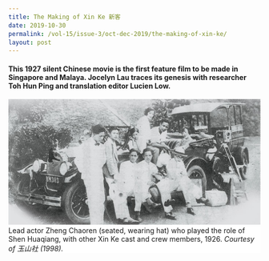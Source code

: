 ```yaml
---
title: The Making of Xin Ke 新客
date: 2019-10-30
permalink: /vol-15/issue-3/oct-dec-2019/the-making-of-xin-ke/
layout: post
---
```

#### This 1927 silent Chinese movie is the first feature film to be made in Singapore and Malaya. **Jocelyn Lau** traces its genesis with researcher Toh Hun Ping and translation editor Lucien Low.

<img src="/images/Vol-15-issue-3/the-making-of-xin-ke/XinKe1.JPG">
<div style="background-color: white;">Lead actor Zheng Chaoren (seated, wearing hat) who played the role of Shen Huaqiang, with other Xin Ke cast and crew members, 1926. <i>Courtesy of 玉山社 (1998).</i></div>